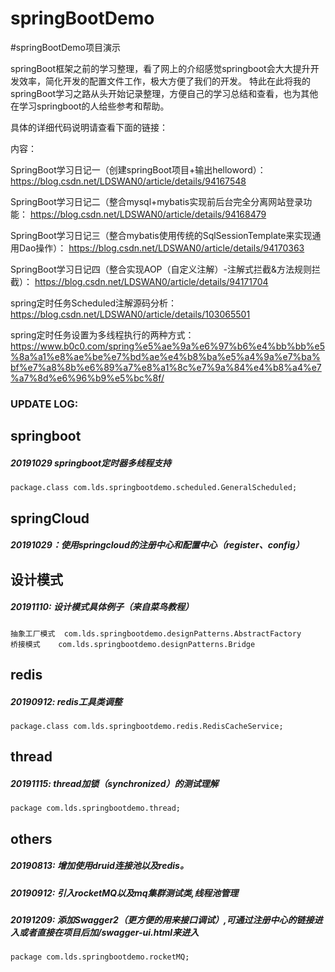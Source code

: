 # springBootDemo
#springBootDemo项目演示

springBoot框架之前的学习整理，看了网上的介绍感觉springboot会大大提升开发效率，简化开发的配置文件工作，极大方便了我们的开发。
特此在此将我的springBoot学习之路从头开始记录整理，方便自己的学习总结和查看，也为其他在学习springboot的人给些参考和帮助。


具体的详细代码说明请查看下面的链接：



内容：

SpringBoot学习日记一（创建springBoot项目+输出helloword）：
https://blog.csdn.net/LDSWAN0/article/details/94167548

SpringBoot学习日记二（整合mysql+mybatis实现前后台完全分离网站登录功能：
https://blog.csdn.net/LDSWAN0/article/details/94168479

SpringBoot学习日记三（整合mybatis使用传统的SqlSessionTemplate来实现通用Dao操作）：
https://blog.csdn.net/LDSWAN0/article/details/94170363

SpringBoot学习日记四（整合实现AOP（自定义注解）-注解式拦截&方法规则拦截）：
https://blog.csdn.net/LDSWAN0/article/details/94171704

spring定时任务Scheduled注解源码分析：
https://blog.csdn.net/LDSWAN0/article/details/103065501

spring定时任务设置为多线程执行的两种方式：
https://www.b0c0.com/spring%e5%ae%9a%e6%97%b6%e4%bb%bb%e5%8a%a1%e8%ae%be%e7%bd%ae%e4%b8%ba%e5%a4%9a%e7%ba%bf%e7%a8%8b%e6%89%a7%e8%a1%8c%e7%9a%84%e4%b8%a4%e7%a7%8d%e6%96%b9%e5%bc%8f/

### UPDATE LOG:

## springboot

##### 20191029 springboot定时器多线程支持
    package.class com.lds.springbootdemo.scheduled.GeneralScheduled;

## springCloud 

##### 20191029：使用springcloud的注册中心和配置中心（register、config）

## 设计模式

##### 20191110: 设计模式具体例子（来自菜鸟教程）
    抽象工厂模式  com.lds.springbootdemo.designPatterns.AbstractFactory
    桥接模式    com.lds.springbootdemo.designPatterns.Bridge

## redis

##### 20190912: redis工具类调整
    package.class com.lds.springbootdemo.redis.RedisCacheService;

## thread

##### 20191115: thread加锁（synchronized）的测试理解 
    package com.lds.springbootdemo.thread;

## others

##### 20190813: 增加使用druid连接池以及redis。
##### 20190912: 引入rocketMQ以及mq集群测试类,线程池管理
##### 20191209: 添加Swagger2（更方便的用来接口调试）,可通过注册中心的链接进入或者直接在项目后加/swagger-ui.html来进入
    package com.lds.springbootdemo.rocketMQ;